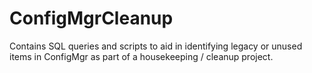 # ConfigMgrCleanup
Contains SQL queries and scripts to aid in identifying legacy or unused items in ConfigMgr as part of a housekeeping / cleanup project.
